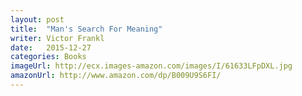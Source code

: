 ```yaml
---
layout: post
title:  "Man's Search For Meaning"
writer: Victor Frankl
date:   2015-12-27
categories: Books
imageUrl: http://ecx.images-amazon.com/images/I/61633LFpDXL.jpg
amazonUrl: http://www.amazon.com/dp/B009U9S6FI/
---
```


